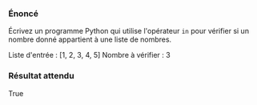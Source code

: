 ### Énoncé

Écrivez un programme Python qui utilise l'opérateur ```in``` pour vérifier si un nombre donné appartient à une liste de nombres.

Liste d'entrée : [1, 2, 3, 4, 5]
Nombre à vérifier : 3

### Résultat attendu 

True
